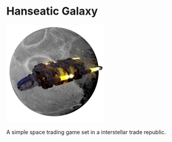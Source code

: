 # Hanseatic Galaxy
<p align="left">
    <img src="Artemis.png" alt="Hanseatic Galaxy Logo">
</p>

A simple space trading game set in a interstellar trade republic.

